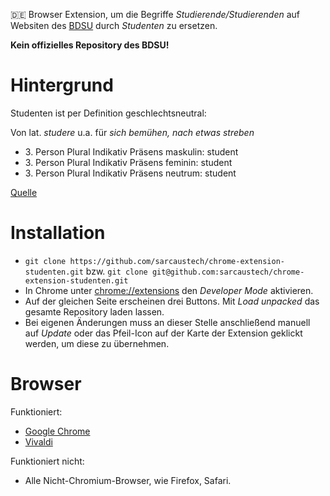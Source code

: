 :de: Browser Extension, um die Begriffe *Studierende/Studierenden* auf Websiten des [BDSU](https://bdsu.de) durch *Studenten* zu ersetzen.

**Kein offizielles Repository des BDSU!**

# Hintergrund
Studenten ist per Definition geschlechtsneutral:

Von lat. *studere* u.a. für *sich bemühen, nach etwas streben*
* 3\. Person Plural Indikativ Präsens maskulin: student
* 3\. Person Plural Indikativ Präsens feminin: student
* 3\. Person Plural Indikativ Präsens neutrum: student

[Quelle](https://latin.cactus2000.de/showverb.php?verb=studere&gen=0&voc=0)

# Installation
* `git clone https://github.com/sarcaustech/chrome-extension-studenten.git` bzw. `git clone git@github.com:sarcaustech/chrome-extension-studenten.git`
* In Chrome unter [chrome://extensions](chrome://extensions) den *Developer Mode* aktivieren.
* Auf der gleichen Seite erscheinen drei Buttons. Mit *Load unpacked* das gesamte Repository laden lassen.
* Bei eigenen Änderungen muss an dieser Stelle anschließend manuell auf *Update* oder das Pfeil-Icon auf der Karte der Extension geklickt werden, um diese zu übernehmen.

# Browser
Funktioniert:
* [Google Chrome](https://chrome.google.com/)
* [Vivaldi](https://vivaldi.com/)

Funktioniert nicht:
* Alle Nicht-Chromium-Browser, wie Firefox, Safari.

